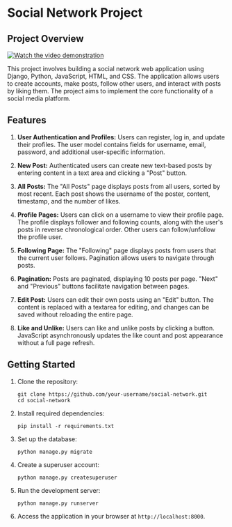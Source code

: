 # Social Network Project

## Project Overview

[![Watch the video demonstration](https://img.youtube.com/vi/2Dq8OK5moZU/maxresdefault.jpg)](https://youtu.be/2Dq8OK5moZU)

This project involves building a social network web application using Django, Python, JavaScript, HTML, and CSS. The application allows users to create accounts, make posts, follow other users, and interact with posts by liking them. The project aims to implement the core functionality of a social media platform.

## Features

1. **User Authentication and Profiles:** Users can register, log in, and update their profiles. The user model contains fields for username, email, password, and additional user-specific information.

2. **New Post:** Authenticated users can create new text-based posts by entering content in a text area and clicking a "Post" button.

3. **All Posts:** The "All Posts" page displays posts from all users, sorted by most recent. Each post shows the username of the poster, content, timestamp, and the number of likes.

4. **Profile Pages:** Users can click on a username to view their profile page. The profile displays follower and following counts, along with the user's posts in reverse chronological order. Other users can follow/unfollow the profile user.

5. **Following Page:** The "Following" page displays posts from users that the current user follows. Pagination allows users to navigate through posts.

6. **Pagination:** Posts are paginated, displaying 10 posts per page. "Next" and "Previous" buttons facilitate navigation between pages.

7. **Edit Post:** Users can edit their own posts using an "Edit" button. The content is replaced with a textarea for editing, and changes can be saved without reloading the entire page.

8. **Like and Unlike:** Users can like and unlike posts by clicking a button. JavaScript asynchronously updates the like count and post appearance without a full page refresh.

## Getting Started

1. Clone the repository:
   ```
   git clone https://github.com/your-username/social-network.git
   cd social-network
   ```

2. Install required dependencies:
   ```
   pip install -r requirements.txt
   ```

3. Set up the database:
   ```
   python manage.py migrate
   ```

4. Create a superuser account:
   ```
   python manage.py createsuperuser
   ```

5. Run the development server:
   ```
   python manage.py runserver
   ```

6. Access the application in your browser at `http://localhost:8000`.

